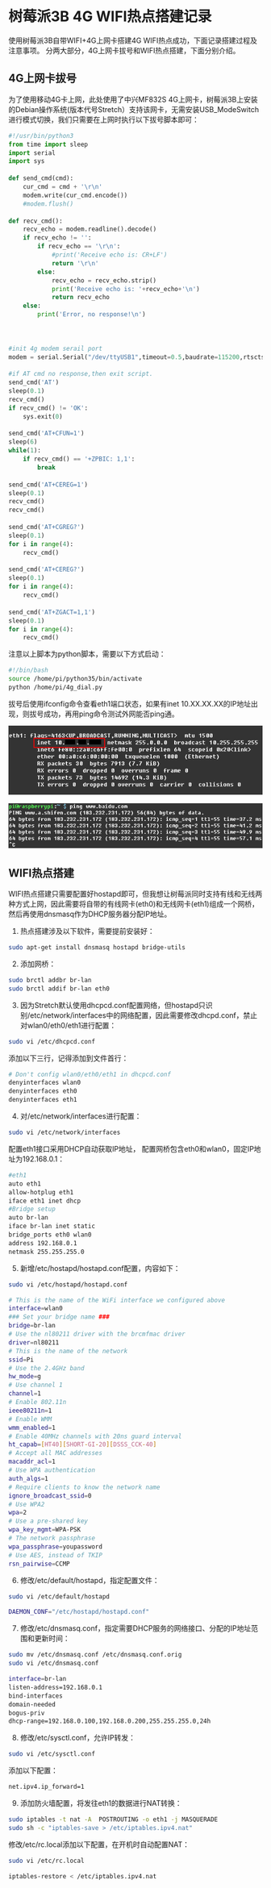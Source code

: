 # 树莓派3B 4G WIFI热点搭建记录

使用树莓派3B自带WIFI+4G上网卡搭建4G WIFI热点成功，下面记录搭建过程及注意事项。
分两大部分，4G上网卡拔号和WIFI热点搭建，下面分别介绍。

## 4G上网卡拔号
为了使用移动4G卡上网，此处使用了中兴MF832S 4G上网卡，树莓派3B上安装的Debian操作系统(版本代号Stretch）支持该网卡，无需安装USB\_ModeSwitch进行模式切换，我们只需要在上网时执行以下拔号脚本即可：
```python
#!/usr/bin/python3
from time import sleep
import serial
import sys

def send_cmd(cmd):
    cur_cmd = cmd + '\r\n'
    modem.write(cur_cmd.encode())
    #modem.flush()

def recv_cmd():
    recv_echo = modem.readline().decode()
    if recv_echo != '':
        if recv_echo == '\r\n':
            #print('Receive echo is: CR+LF')
            return '\r\n'
        else:
            recv_echo = recv_echo.strip()
            print('Receive echo is: '+recv_echo+'\n')
            return recv_echo
    else:
        print('Error, no response!\n')



#init 4g modem serail port
modem = serial.Serial("/dev/ttyUSB1",timeout=0.5,baudrate=115200,rtscts=True,dsrdtr=True)

#if AT cmd no response,then exit script.
send_cmd('AT')
sleep(0.1)
recv_cmd()
if recv_cmd() != 'OK':
    sys.exit(0)

send_cmd('AT+CFUN=1')
sleep(6)
while(1):
    if recv_cmd() == '+ZPBIC: 1,1':
        break

send_cmd('AT+CEREG=1')
sleep(0.1)
recv_cmd()
recv_cmd()

send_cmd('AT+CGREG?')
sleep(0.1)
for i in range(4):
    recv_cmd()

send_cmd('AT+CEREG?')
sleep(0.1)
for i in range(4):
    recv_cmd()

send_cmd('AT+ZGACT=1,1')
sleep(0.1)
for i in range(4):
    recv_cmd()
```

注意以上脚本为python脚本，需要以下方式启动：
```bash
#!/bin/bash
source /home/pi/python35/bin/activate
python /home/pi/4g_dial.py
```

拔号后使用ifconfig命令查看eth1端口状态，如果有inet 10.XX.XX.XX的IP地址出现，则拔号成功，再用ping命令测试外网能否ping通。

![ifconfig](./pic/raspberry_pi_4g_wifi_hotspot/ifconfig.png)

![ping](./pic/raspberry_pi_4g_wifi_hotspot/ping.png)

## WIFI热点搭建
WIFI热点搭建只需要配置好hostapd即可，但我想让树莓派同时支持有线和无线两种方式上网，因此需要将自带的有线网卡(eth0)和无线网卡(eth1)组成一个网桥，然后再使用dnsmasq作为DHCP服务器分配IP地址。

1. 热点搭建涉及以下软件，需要提前安装好：
```bash
sudo apt-get install dnsmasq hostapd bridge-utils
```

2. 添加网桥：
```bash
sudo brctl addbr br-lan
sudo brctl addif br-lan eth0
```

3. 因为Stretch默认使用dhcpcd.conf配置网络，但hostapd只识别/etc/network/interfaces中的网络配置，因此需要修改dhcpd.conf，禁止对wlan0/eth0/eth1进行配置：
```bash
sudo vi /etc/dhcpcd.conf
```
添加以下三行，记得添加到文件首行：
```bash
# Don't config wlan0/eth0/eth1 in dhcpcd.conf
denyinterfaces wlan0
denyinterfaces eth0
denyinterfaces eth1
```

4. 对/etc/network/interfaces进行配置：
```bash
sudo vi /etc/network/interfaces
```
配置eth1接口采用DHCP自动获取IP地址，
配置网桥包含eth0和wlan0，固定IP地址为192.168.0.1：
```bash
#eth1
auto eth1
allow-hotplug eth1
iface eth1 inet dhcp
#Bridge setup
auto br-lan
iface br-lan inet static
bridge_ports eth0 wlan0
address 192.168.0.1
netmask 255.255.255.0
```

5. 新增/etc/hostapd/hostapd.conf配置，内容如下：
```bash
sudo vi /etc/hostapd/hostapd.conf
```
```bash
# This is the name of the WiFi interface we configured above
interface=wlan0
### Set your bridge name ###
bridge=br-lan
# Use the nl80211 driver with the brcmfmac driver
driver=nl80211
# This is the name of the network
ssid=Pi
# Use the 2.4GHz band
hw_mode=g
# Use channel 1
channel=1
# Enable 802.11n
ieee80211n=1
# Enable WMM
wmm_enabled=1
# Enable 40MHz channels with 20ns guard interval
ht_capab=[HT40][SHORT-GI-20][DSSS_CCK-40]
# Accept all MAC addresses
macaddr_acl=1
# Use WPA authentication
auth_algs=1
# Require clients to know the network name
ignore_broadcast_ssid=0
# Use WPA2
wpa=2
# Use a pre-shared key
wpa_key_mgmt=WPA-PSK
# The network passphrase
wpa_passphrase=youpassword
# Use AES, instead of TKIP
rsn_pairwise=CCMP
```

6. 修改/etc/default/hostapd，指定配置文件：
```bash
sudo vi /etc/default/hostapd
```
```bash
DAEMON_CONF="/etc/hostapd/hostapd.conf"
```

7. 修改/etc/dnsmasq.conf，指定需要DHCP服务的网络接口、分配的IP地址范围和更新时间：
```bash
sudo mv /etc/dnsmasq.conf /etc/dnsmasq.conf.orig
sudo vi /etc/dnsmasq.conf
```
```bash
interface=br-lan
listen-address=192.168.0.1
bind-interfaces
domain-needed
bogus-priv
dhcp-range=192.168.0.100,192.168.0.200,255.255.255.0,24h
```

8. 修改/etc/sysctl.conf，允许IP转发：
```bash
sudo vi /etc/sysctl.conf
```
添加以下配置：
```bash
net.ipv4.ip_forward=1
```

9. 添加防火墙配置，将发往eth1的数据进行NAT转换：
```bash
sudo iptables -t nat -A  POSTROUTING -o eth1 -j MASQUERADE
sudo sh -c "iptables-save > /etc/iptables.ipv4.nat"
```
修改/etc/rc.local添加以下配置，在开机时自动配置NAT：
```bash
sudo vi /etc/rc.local
```
```bash
iptables-restore < /etc/iptables.ipv4.nat
```